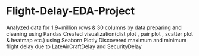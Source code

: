 # Flight-Delay-EDA-Project
Analyzed data for 1.9+million rows &amp; 30 columns by data preparing and cleaning using Pandas Created visualization(dist plot , pair plot , scatter plot &amp; heatmap etc.) using Seaborn Plotly Discovered maximum and minimum flight delay due to LateAirCraftDelay and SecurityDelay
